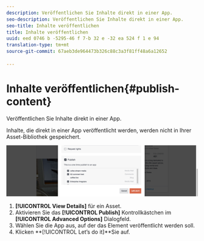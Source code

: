 ```yaml
---
description: Veröffentlichen Sie Inhalte direkt in einer App.
seo-description: Veröffentlichen Sie Inhalte direkt in einer App.
seo-title: Inhalte veröffentlichen
title: Inhalte veröffentlichen
uuid: eed 0746 b -5295-46 f 7-b 32 e -32 ea 524 f 1 e 94
translation-type: tm+mt
source-git-commit: 67aeb3de964473b326c88c3a3f81ff48a6a12652

---
```



# Inhalte veröffentlichen{#publish-content}

Veröffentlichen Sie Inhalte direkt in einer App.

Inhalte, die direkt in einer App veröffentlicht werden, werden nicht in Ihrer Asset-Bibliothek gespeichert.

![](assets/DiscoverViewDetailsPublish-1024x272.png)

1. **[!UICONTROL View Details]** für ein Asset.
1. Aktivieren Sie das **[!UICONTROL Publish]** Kontrollkästchen im **[!UICONTROL Advanced Options]** Dialogfeld.
1. Wählen Sie die App aus, auf der das Element veröffentlicht werden soll.
1. Klicken **[!UICONTROL Let’s do it]**Sie auf.
